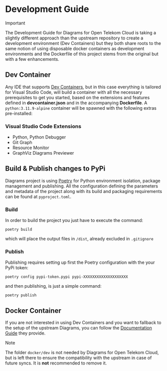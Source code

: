 # Development Guide

> [!IMPORTANT] 
> The Development Guide for Diagrams for Open Telekom Cloud is taking a slightly different approach than the upstream repository to create
> a development environment (Dev Containers) but they both share roots to the same notion of using disposable docker containers as
> development environments and the Dockerfile of this project stems from the original but with a few enhancements.  

## Dev Container

Any IDE that supports [Dev Containers](https://code.visualstudio.com/docs/devcontainers/containers), but in this case everything is tailored for Visual Studio Code, will build a container with all the necessary prerequisites to get you started, based on the extensions and features defined in **devcontainer.json** and in the accompanying **Dockerfile**. A `python:3.11.9-alpine` container will be spawned with the following extras pre-installed:

### Visual Studio Code Extensions

- Python, Python Debugger
- Git Graph
- Resource Monitor
- GraphViz Diagrams Previewer

## Build & Publish changes to PyPi

Diagrams project is using [Poetry]() for Python environment isolation, package management and publishing. All the configuration defining the parameters and metadata of the project along with its build and packaging requirements can be found at `pyproject.toml`. 

### Build

In order to build the project you just have to execute the command:

```shell
poetry build
```

which will place the output files in `/dist`, already excluded in `.gitignore`

### Publish

Publishing requires setting up first the Poetry configuration with the your PyPi token:

```shell
poetry config pypi-token.pypi pypi-XXXXXXXXXXXXXXXXXXXX
```

and then publishing, is just a simple command:

```shell
poetry publish
```

## Docker Container

If you are not interested in using Dev Containers and you want to fallback to the setup of the upstream Diagrams, you can follow the [Documentation Guide](https://github.com/mingrammer/diagrams/blob/master/DEVELOPMENT.md) they provide.

> [!NOTE]
> The folder `docker/dev` is not needed by Diagrams for Open Telekom Cloud, but is left there to ensure the compatibility
> with the upstream in case of future syncs. It is **not** recommended to remove it.
